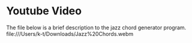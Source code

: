 # Youtube Video
The file below is a brief description to the jazz chord generator program.
file:///Users/k-t/Downloads/Jazz%20Chords.webm
